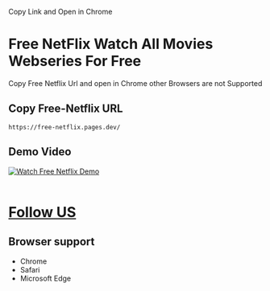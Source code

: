 Copy Link and Open in Chrome


#  Free NetFlix Watch All Movies Webseries For Free

Copy Free Netflix Url and open in Chrome other Browsers are not Supported 

## Copy Free-Netflix URL

```
https://free-netflix.pages.dev/
```


## Demo Video

[![Watch Free Netflix Demo](https://user-images.githubusercontent.com/113350806/235673608-e42280e8-6645-4b54-a686-f95d238f261f.png)](https://user-images.githubusercontent.com/113350806/235672382-2c2c21cc-0b35-460a-93ff-b48a6e2bd3ed.mp4)
<br />
<br />


# [Follow US][Follow US]
## Browser support
[Follow US]:https://github.com/jitenderji1137
- Chrome
- Safari
- Microsoft Edge
